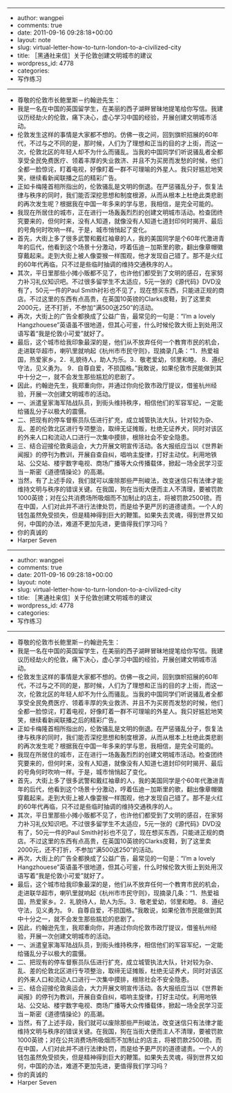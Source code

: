 - --
- author: wangpei
- comments: true
- date: 2011-09-16 09:28:18+00:00
- layout: note
- slug: virtual-letter-how-to-turn-london-to-a-civilized-city
- title: ［黑通社来信］关于伦敦创建文明城市的建议
- wordpress_id: 4778
- categories:
- 写作练习
- --
- 尊敬的伦敦市长鲍里斯－约翰逊先生：
- 我是一名在中国的英国留学生，在美丽的西子湖畔冒昧地提笔给你写信。我建议历经劫火的伦敦，痛下决心，虚心学习中国的经验，开展创建文明城市活动。
- 伦敦发生这样的事情是大家都不想的。仿佛一夜之间，回到旗帜招展的60年代，不过与之不同的是，那时候，人们为了理想和正当的目的才上街，而这一次，伦敦北区的年轻人却不为什么而骚乱。当我的中国同学们听说骚乱者全都享受全民免费医疗、领着丰厚的失业救济、并且不为买房而发愁的时候，他们全都一脸惊诧，盯着电视，好像盯着一群不可理喻的外星人。我只好尴尬地笑笑，继续看新闻联播之后的精彩广告。
- 正如卡梅隆首相所指出的，伦敦骚乱是文明的倒退。在严惩骚乱分子，恢复法律与秩序的同时，我们能否深挖思想和制度根源，从而从根本上杜绝此类悲剧的再次发生呢？根据我在中国一年多来的学与思，我相信，是完全可能的。
- 我现在所居住的城市，正在进行一场轰轰烈烈的创建文明城市活动。检查团终究要来的，但何时来，没有人知道，就像没有人知道七道封印何时揭开、最后的号角何时吹响一样。于是，城市悄悄起了变化。
- 首先，大街上多了很多武警和戴红袖章的人，我的美国同学是个60年代激进青年的后代，他看到这个场景十分激动，哼着伍迪－加斯里的歌，翻出像章帽徽穿戴起来。走到大街上被人像耍猴一样围观，他才发现自己错了。那不是火红的60年代再临，只不过是些临时抽调的维持交通秩序的人。
- 其次，平日里那些小摊小贩都不见了，也许他们都受到了文明的感召，在家努力补习礼仪知识吧。不过很多留学生不太适应，5元一张的《源代码》DVD没有了，50元一件的Paul Smith衬衫也不见了，现在想买东西，只能进正规的商店。不过这里的东西有点高贵，在英国10英镑的Clarks皮鞋，到了这里卖2000元，还不打折，不参加“满500送250”的活动。
- 再次，大街上的广告全都换成了公益广告，最常见的一句是：“I’m a lovely Hangzhouese”英语虽不很地道，但其心可鉴，什么时候伦敦大街上到处用汉语写着“我是伦敦小可爱”就好了。
- 最后，这个城市给我印象最深的是，他们从不放弃任何一个教育市民的机会，走进联华超市，喇叭里就响起《杭州市市民守则》，现摘录几条：“1．热爱祖国，热爱家乡。2．礼貌待人，助人为乐。3．敬老爱幼，邻里和睦。 8．遵纪守法，见义勇为。  9．自尊自爱，不损国格。”我敢说，如果伦敦市民能做到其中十分之一，就不会发生那些尴尬的悲剧了。
- 因此，约翰逊先生，我郑重向你，并通过你向伦敦市政厅提议，借鉴杭州经验，开展一次创建文明城市的活动。
- 一、派遣皇家海军陆战队员，到街头维持秩序，相信他们的军容军纪，一定能给骚乱分子以极大的震慑。
- 二、把现有的停车督察员队伍进行扩充，成立城管执法大队，针对较为杂、乱、差的伦敦北区进行专项整治，取缔无证摊贩，杜绝无证养犬，同时对该区的外来人口和流动人口进行一次集中摸排，根除社会不安全隐患。
- 三、结合迎接伦敦奥运会，大力开展文明宣传活动。各大报纸应当以《世界新闻报》的停刊为教训，开展自查自纠，唱响主旋律，打好主动仗。利用地铁站、公交站、楼宇数字电视、商场广播等大众传播载体，掀起一场全民学习亚当－斯密《道德情操论》的高潮。
- 当然，有了上述手段，我们就可以废除那些严刑峻法，改变迷信只有法律才能维持文明与秩序的错误关键。在我国，狗在当街大便而主人不清理，要被罚款1000英镑；对在公共消费场所吸烟而不加制止的店主，将被罚款2500镑。而在中国，人们对此并不进行法律处罚，而是给予更严厉的道德谴责。一个人的钱包虽然免受损失，但是精神得到巨大的鞭策。如果失去灵魂，得到世界又如何，中国的办法，难道不更加先进，更值得我们学习吗？
- 你的真诚的
- Harper Seven
- --
- author: wangpei
- comments: true
- date: 2011-09-16 09:28:18+00:00
- layout: note
- slug: virtual-letter-how-to-turn-london-to-a-civilized-city
- title: ［黑通社来信］关于伦敦创建文明城市的建议
- wordpress_id: 4778
- categories:
- 写作练习
- --
- 尊敬的伦敦市长鲍里斯－约翰逊先生：
- 我是一名在中国的英国留学生，在美丽的西子湖畔冒昧地提笔给你写信。我建议历经劫火的伦敦，痛下决心，虚心学习中国的经验，开展创建文明城市活动。
- 伦敦发生这样的事情是大家都不想的。仿佛一夜之间，回到旗帜招展的60年代，不过与之不同的是，那时候，人们为了理想和正当的目的才上街，而这一次，伦敦北区的年轻人却不为什么而骚乱。当我的中国同学们听说骚乱者全都享受全民免费医疗、领着丰厚的失业救济、并且不为买房而发愁的时候，他们全都一脸惊诧，盯着电视，好像盯着一群不可理喻的外星人。我只好尴尬地笑笑，继续看新闻联播之后的精彩广告。
- 正如卡梅隆首相所指出的，伦敦骚乱是文明的倒退。在严惩骚乱分子，恢复法律与秩序的同时，我们能否深挖思想和制度根源，从而从根本上杜绝此类悲剧的再次发生呢？根据我在中国一年多来的学与思，我相信，是完全可能的。
- 我现在所居住的城市，正在进行一场轰轰烈烈的创建文明城市活动。检查团终究要来的，但何时来，没有人知道，就像没有人知道七道封印何时揭开、最后的号角何时吹响一样。于是，城市悄悄起了变化。
- 首先，大街上多了很多武警和戴红袖章的人，我的美国同学是个60年代激进青年的后代，他看到这个场景十分激动，哼着伍迪－加斯里的歌，翻出像章帽徽穿戴起来。走到大街上被人像耍猴一样围观，他才发现自己错了。那不是火红的60年代再临，只不过是些临时抽调的维持交通秩序的人。
- 其次，平日里那些小摊小贩都不见了，也许他们都受到了文明的感召，在家努力补习礼仪知识吧。不过很多留学生不太适应，5元一张的《源代码》DVD没有了，50元一件的Paul Smith衬衫也不见了，现在想买东西，只能进正规的商店。不过这里的东西有点高贵，在英国10英镑的Clarks皮鞋，到了这里卖2000元，还不打折，不参加“满500送250”的活动。
- 再次，大街上的广告全都换成了公益广告，最常见的一句是：“I’m a lovely Hangzhouese”英语虽不很地道，但其心可鉴，什么时候伦敦大街上到处用汉语写着“我是伦敦小可爱”就好了。
- 最后，这个城市给我印象最深的是，他们从不放弃任何一个教育市民的机会，走进联华超市，喇叭里就响起《杭州市市民守则》，现摘录几条：“1．热爱祖国，热爱家乡。2．礼貌待人，助人为乐。3．敬老爱幼，邻里和睦。 8．遵纪守法，见义勇为。  9．自尊自爱，不损国格。”我敢说，如果伦敦市民能做到其中十分之一，就不会发生那些尴尬的悲剧了。
- 因此，约翰逊先生，我郑重向你，并通过你向伦敦市政厅提议，借鉴杭州经验，开展一次创建文明城市的活动。
- 一、派遣皇家海军陆战队员，到街头维持秩序，相信他们的军容军纪，一定能给骚乱分子以极大的震慑。
- 二、把现有的停车督察员队伍进行扩充，成立城管执法大队，针对较为杂、乱、差的伦敦北区进行专项整治，取缔无证摊贩，杜绝无证养犬，同时对该区的外来人口和流动人口进行一次集中摸排，根除社会不安全隐患。
- 三、结合迎接伦敦奥运会，大力开展文明宣传活动。各大报纸应当以《世界新闻报》的停刊为教训，开展自查自纠，唱响主旋律，打好主动仗。利用地铁站、公交站、楼宇数字电视、商场广播等大众传播载体，掀起一场全民学习亚当－斯密《道德情操论》的高潮。
- 当然，有了上述手段，我们就可以废除那些严刑峻法，改变迷信只有法律才能维持文明与秩序的错误关键。在我国，狗在当街大便而主人不清理，要被罚款1000英镑；对在公共消费场所吸烟而不加制止的店主，将被罚款2500镑。而在中国，人们对此并不进行法律处罚，而是给予更严厉的道德谴责。一个人的钱包虽然免受损失，但是精神得到巨大的鞭策。如果失去灵魂，得到世界又如何，中国的办法，难道不更加先进，更值得我们学习吗？
- 你的真诚的
- Harper Seven
